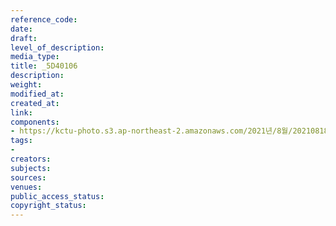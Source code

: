 ```yaml
---
reference_code: 
date: 
draft: 
level_of_description: 
media_type: 
title: _5D40106
description: 
weight: 
modified_at: 
created_at: 
link: 
components:
- https://kctu-photo.s3.ap-northeast-2.amazonaws.com/2021년/8월/20210818_양경수+민주노총+위원장+출입기자단+기자간담회/_5D40106.jpg
tags:
- 
creators: 
subjects: 
sources: 
venues: 
public_access_status: 
copyright_status: 
---
```


